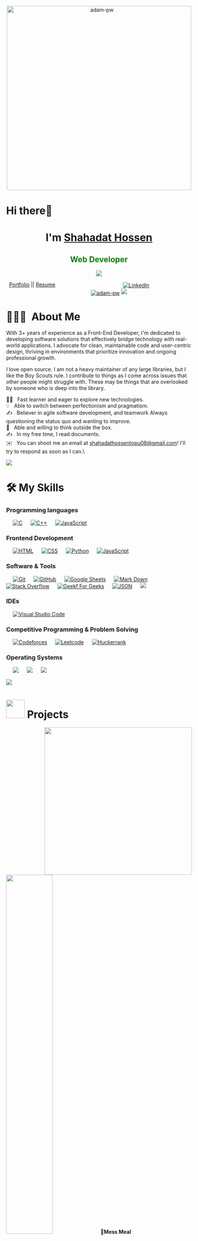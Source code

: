 <p align="center"><img   width="500"
      height="500"  src="https://github.com/user-attachments/assets/0ee3cb87-6e69-467a-b04e-1df679ab21f2" alt="adam-pw" /></p>

# Hi there👋

<h1 align="center">I'm <a href="https://www.linkedin.com/in/shahadat-hossen-bb9218243/" target="blank">
Shahadat Hossen</a></h1>
<h2 style="color: green" align="center">Web Developer</h2>
<p align="center">
  <img src="https://readme-typing-svg.herokuapp.com?font=ROBOT&duration=2500&size=20&color=39FF14&background=000000&center=true&vCenter=true&width=490&lines=%3E+Works+on+Front-End+Development+🌟">
</p>

<p align='center'>
	<a href="https://100rabhcsmc.github.io/Me.io/" target="blank">Portfolio</a>
	||
	<a  href="https://github.com/user-attachments/files/16478575/BubbleCV__3_.1.pdf">Resume</a>
	  &emsp;
	  &emsp;
	  &emsp;
	  &emsp;
	  &emsp;
	  &emsp;
	  &emsp;
	  &emsp;
	  &emsp;
	  &emsp;
	<a href="https://www.linkedin.com/in/shahadat-hossen-bb9218243/"><img align='center' src="www.linkedin.com/in/
shahadat-hossen-bb9218243
" alt="LinkedIn"/></a>
	  &emsp;
	  &emsp;
	  &emsp;
	  &emsp;
	  &emsp;
	  &emsp;
	  &emsp;
	  &emsp;
	  &emsp;
	<a href="https://www.linkedin.com/in/7oskaa/"><img align='center' src="https://komarev.com/ghpvc/?username=adam-pw&label=Profile%20views&color=0e75b6&style=flat" alt="adam-pw" /></a>
	<img src="https://user-images.githubusercontent.com/73097560/115834477-dbab4500-a447-11eb-908a-139a6edaec5c.gif">
</p>

# 👨🏻‍💻 &nbsp;About Me
<p>With 3+ years of experience as a Front-End Developer, I'm dedicated to developing software solutions that effectively bridge technology with real-world applications. I advocate for clean, maintainable code and user-centric design, thriving in environments that prioritize innovation and ongoing professional growth.</p>

<p>I love open source. I am not a heavy maintainer of any large libraries, but I like the Boy Scouts rule. I contribute to things as I come across issues that other people might struggle with. These may be things that are overlooked by someone who is deep into the library. </p>

👨‍💻 &nbsp; Fast learner and eager to explore new technologies. \
💡 &nbsp; Able to switch between perfectionism and pragmatism.\
✍️ &nbsp; Believer in agile software development, and teamwork  Always questioning the status quo and wanting to improve.\
🌱 &nbsp; Able and willing to think outside the box.\
✍️ &nbsp; In my free time, I read documents.\
✉️ &nbsp; You can shoot me an email at shahadathossentopu08@gmail.com! I'll try to respond as soon as I can.\

<img src="https://user-images.githubusercontent.com/73097560/115834477-dbab4500-a447-11eb-908a-139a6edaec5c.gif">

# 🛠️ My Skills

###  Programming languages
<p align="left"> 
  &emsp; 
  <a href="#"><img alt="C" src="https://img.shields.io/badge/C%20-%232370ED.svg?style=plastic&logo=c&logoColor=white"></a> 
  &emsp;
  <a href="#"> <img alt="C++" src="https://img.shields.io/badge/C++%20-%2300599C.svg?style=plastic&logo=c%2B%2B&logoColor=white"></a> 
  &emsp;
  <a href="#"><img alt="JavaScript" src="https://img.shields.io/badge/JavaScript%20-%23F7DF1E.svg?style=plastic&logo=javascript&logoColor=black"></a>
</p>


###  Frontend Development
<p align="left"> 
  &emsp; 
  <a href="#"><img alt="HTML" src="https://img.shields.io/badge/HTML5%20-%23E34F26.svg?style=plastic&logo=html5&logoColor=white"></a>   
  &emsp;
  <a href="#"><img alt="CSS" src="https://img.shields.io/badge/CSS%20-%231572B6.svg?style=plastic&logo=css3&logoColor=white"></a> 
  &emsp;
  <a href="#"><img alt="Python" src="https://img.shields.io/badge/react-%2361DAFB.svg?style=plastic&logo=React&logoColor=black"></a>
  &emsp;
  <a href="#"><img alt="JavaScript" src="https://img.shields.io/badge/JavaScript%20-%23F7DF1E.svg?style=plastic&logo=javascript&logoColor=black"></a>
</p>


 ###  Software & Tools
<p align="left">
  &emsp;
    <a href="#"><img alt="Git" src="https://img.shields.io/badge/Git%20-%23F05033.svg?style=plastic&logo=git&logoColor=white"></a>
  &emsp;
    <a href="#"><img alt="GitHub" src="https://img.shields.io/badge/github-%23181717.svg?style=plastic&logo=github&logoColor=white"></a>
  &emsp;
    <a href="#"><img alt="Google Sheets" src="https://img.shields.io/badge/Google%20Sheets%20-%2334A853.svg?style=plastic&logo=google%20sheets&logoColor=white"></a>
  &emsp;
    <a href="#"><img alt="Mark Down" src="https://img.shields.io/badge/Markdown-000000?style=plastic&logo=markdown&logoColor=white"></a>
  &emsp;
    <a href="#"><img alt="Stack Overflow" src="https://img.shields.io/badge/-Stack%20Overflow-FE7A16?style=plastic&logo=stack-overflow&logoColor=white"></a>
  &emsp;
    <a href="#"><img alt="Geekf For Geeks" src="https://img.shields.io/badge/geeksforgeeks-%230F9D58.svg?style=plastic&logo=geeksforgeeks&logoColor=white"></a>
  &emsp;
    <a href="#"><img alt="JSON" img src="https://img.shields.io/badge/json-%23000000.svg?style=plastic&logo=json&logoColor=white"></a>
    &emsp;
    <a href="#"><img src="https://img.shields.io/badge/latex-%23008080.svg?&style=plastic&logo=latex&logoColor=white" /></a>
    &emsp;
</p>


 ###  IDEs
<p align="left">
  &emsp;
    <a href="#"><img alt="Visual Studio Code" src="https://img.shields.io/badge/Visual%20Studio%20Code-0078d7.svg?style=plastic&logo=visual-studio-code&logoColor=white"></a>
  &emsp;
</p>


 ###  Competitive Programming & Problem Solving
<p align="left">
  &emsp;
    <a href="#"><img alt = "Codeforces" src="https://img.shields.io/badge/codeforces%20-%231F8ACB.svg?style=plastic&logo=codeforces&logoColor=white" /></a>	
  &emsp;
    <a href="#"><img alt = "Leetcode" src="https://img.shields.io/badge/leetcode%20-%23FFA116.svg?style=plastic&logo=leetcode&logoColor=black" /></a>
  &emsp;
    <a href="#"><img alt = "Huckerrank" src="https://img.shields.io/badge/hackerrank-%232EC866.svg?style=plastic&logo=hackerrank&logoColor=white" /></a>
</p>


 ###  Operating Systems
<p align="left">
  &emsp;
    <a href="#"><img src="https://img.shields.io/badge/Linux-FCC624?style=plastic&logo=linux&logoColor=black"></a>
  &emsp;
    <a href="#"><img src="https://img.shields.io/badge/Ubuntu-E95420?style=plastic&logo=ubuntu&logoColor=white"></a>
  &emsp;
    <a href="#"><img src="https://img.shields.io/badge/Windows-0078D6?style=plastic&logo=windows&logoColor=white"></a>
</p>

<img src="https://user-images.githubusercontent.com/73097560/115834477-dbab4500-a447-11eb-908a-139a6edaec5c.gif">

# <picture><img src = "https://github.com/7oSkaaa/7oSkaaa/blob/main/Images/about_me.gif?raw=true" width = 50px></picture> Projects

<picture> <img align="right" src="https://github.com/7oSkaaa/7oSkaaa/blob/main/Images/Right_Side.gif?raw=true" width = 400px></picture>

<img width='50%' src="https://user-images.githubusercontent.com/73097560/115834477-dbab4500-a447-11eb-908a-139a6edaec5c.gif">
🤞<strong>Mess Meal</strong>
 	<p>This is online mess system. There all members can register and everyone cab be fill up there own meal.</p>
  	<p>Tecnology: javaScript, react, strapi</p>
   	<p><a href="https://100rabhcsmc.github.io/Me.io/" target="blank">live link</a>  &&  <a href="https://100rabhcsmc.github.io/Me.io/" target="blank">src code</a></p>
    <img width='50%' src="https://user-images.githubusercontent.com/73097560/115834477-dbab4500-a447-11eb-908a-139a6edaec5c.gif">
🤞<strong>Mess Meal</strong>
 	<p>This is online mess system. There all members can register and everyone cab be fill up there own meal.</p>
  	<p>Tecnology: javaScript, react, strapi</p>
   	<p><a href="https://100rabhcsmc.github.io/Me.io/" target="blank">live link</a>  &&  <a href="https://100rabhcsmc.github.io/Me.io/" target="blank">src code</a></p>
    <img width='50%' src="https://user-images.githubusercontent.com/73097560/115834477-dbab4500-a447-11eb-908a-139a6edaec5c.gif">
🤞<strong>Mess Meal</strong>
 	<p>This is online mess system. There all members can register and everyone cab be fill up there own meal.</p>
  	<p>Tecnology: javaScript, react, strapi</p>
   	<p><a href="https://100rabhcsmc.github.io/Me.io/" target="blank">live link</a>  &&  <a href="https://100rabhcsmc.github.io/Me.io/" target="blank">src code</a></p>
    <img width='50%' src="https://user-images.githubusercontent.com/73097560/115834477-dbab4500-a447-11eb-908a-139a6edaec5c.gif">
🤞<strong>Mess Meal</strong>
 	<p>This is online mess system. There all members can register and everyone cab be fill up there own meal.</p>
  	<p>Tecnology: javaScript, react, strapi</p>
   	<p><a href="https://100rabhcsmc.github.io/Me.io/" target="blank">live link</a>  &&  <a href="https://100rabhcsmc.github.io/Me.io/" target="blank">src code</a></p>
    <img width='50%' src="https://user-images.githubusercontent.com/73097560/115834477-dbab4500-a447-11eb-908a-139a6edaec5c.gif">
🤞<strong>Mess Meal</strong>
 	<p>This is online mess system. There all members can register and everyone cab be fill up there own meal.</p>
  	<p>Tecnology: javaScript, react, strapi</p>
   	<p><a href="https://100rabhcsmc.github.io/Me.io/" target="blank">live link</a>  &&  <a href="https://100rabhcsmc.github.io/Me.io/" target="blank">src code</a></p>
<br>

<img src="https://user-images.githubusercontent.com/73097560/115834477-dbab4500-a447-11eb-908a-139a6edaec5c.gif">

<h1 align='center'> &emsp; &emsp; &emsp; Connect with me <img src='https://raw.githubusercontent.com/ShahriarShafin/ShahriarShafin/main/Assets/handshake.gif' width="100px"> </h1>
<p align="center">
	<a href="mailto:ahmed.7oskaa@gmail.com"><img img src="https://img.shields.io/badge/gmail-%23EA4335.svg?style=plastic&logo=gmail&logoColor=white" alt="Gmail"/></a>
	<a href="https://github.com/7oSkaaa"><img src="https://img.shields.io/badge/github-%23181717.svg?style=plastic&logo=github&logoColor=white" alt="GitHub"/></a>
	<a href="https://wa.me/0201208822340"><img src="https://img.shields.io/badge/whatsapp-%2325D366.svg?style=plastic&logo=whatsapp&logoColor=white" alt="Whatsapp"/></a>
	<a href="https://www.linkedin.com/in/7oskaa/"><img src="https://img.shields.io/badge/linkedin-%230A66C2.svg?style=plastic&logo=linkedin&logoColor=white" alt="LinkedIn"/></a>
	<a href="https://www.facebook.com/7oSkaaa"><img src="https://img.shields.io/badge/facebook-%231877F2.svg?style=plastic&logo=facebook&logoColor=white" alt="Facebook"/></a>
	<a href="https://www.instagram.com/ahmed_7oskaa/"><img src="https://img.shields.io/badge/instagram-%23E4405F.svg?style=plastic&logo=instagram&logoColor=white" alt="Instagram"/></a>
	<a href="https://msng.link/o/?ahmed.7oskaa=sc"><img src="https://img.shields.io/badge/snapchat-%23FFFC00.svg?style=plastic&logo=snapchat&logoColor=black" alt="Snap Chat"/></a>
</p>

<p align="center">
  <img align='center' src="https://media.giphy.com/media/jpVnC65DmYeyRL4LHS/giphy.gif" width="20%">
  <img src="https://capsule-render.vercel.app/api?type=waving&color=gradient&height=65&section=footer"/>
</p>
<p align='center'>Last Edited on: 03/08/2024</p>
